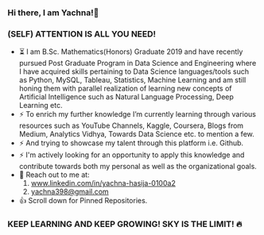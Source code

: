 ### Hi there, I am Yachna!👋

### (SELF) ATTENTION IS ALL YOU NEED!

- ⏳ I am B.Sc. Mathematics(Honors) Graduate 2019 and have recently pursued Post Graduate Program in Data Science and Engineering where I have acquired skills pertaining to Data Science languages/tools such as Python, MySQL, Tableau, Statistics, Machine Learning and am still honing them with parallel realization of learning new concepts of Artificial Intelligence such as Natural Language Processing, Deep Learning etc.
- ⚡ To enrich my further knowledge I’m currently learning through various resources such as YouTube Channels, Kaggle, Coursera, Blogs from Medium, Analytics Vidhya, Towards Data Science etc. to mention a few.
- ⚡ And trying to showcase my talent through this platform i.e. Github.
- ⚡ I'm actively looking for an opportunity to apply this knowledge and contribute towards both my personal as well as the organizational goals.
- 💬 Reach out to me at:
   1. www.linkedin.com/in/yachna-hasija-0100a2
   2. yachna398@gmail.com
- 👍 Scroll down for Pinned Repositories.
     
 ### KEEP LEARNING AND KEEP GROWING! SKY IS THE LIMIT! 🔥
